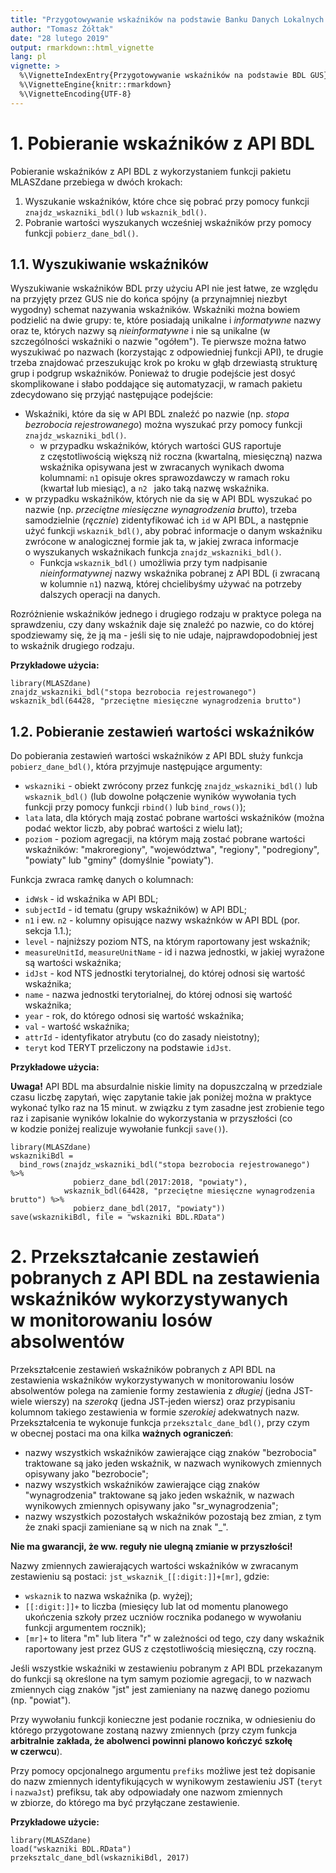```yaml
---
title: "Przygotowywanie wskaźników na podstawie Banku Danych Lokalnych GUS"
author: "Tomasz Żółtak"
date: "28 lutego 2019"
output: rmarkdown::html_vignette
lang: pl
vignette: >
  %\VignetteIndexEntry{Przygotowywanie wskaźników na podstawie BDL GUS}
  %\VignetteEngine{knitr::rmarkdown}
  %\VignetteEncoding{UTF-8}
---
```


# 1. Pobieranie wskaźników z API BDL

Pobieranie wskaźników z API BDL z wykorzystaniem funkcji pakietu MLASZdane przebiega w dwóch krokach:

  1. Wyszukanie wskaźników, które chce się pobrać przy pomocy funkcji `znajdz_wskazniki_bdl()` lub `wskaznik_bdl()`.
  2. Pobranie wartości wyszukanych wcześniej wskaźników przy pomocy funkcji `pobierz_dane_bdl()`.
  
## 1.1. Wyszukiwanie wskaźników

Wyszukiwanie wskaźników BDL przy użyciu API nie jest łatwe, ze względu na przyjęty przez GUS nie do końca spójny (a przynajmniej niezbyt wygodny) schemat nazywania wskaźników. Wskaźniki można bowiem podzielić na dwie grupy: te, które posiadają unikalne i *informatywne* nazwy oraz te, których nazwy są *nieinformatywne* i nie są unikalne (w szczególności wskaźniki o nazwie "ogółem"). Te pierwsze można łatwo wyszukiwać po nazwach (korzystając z odpowiedniej funkcji API), te drugie trzeba znajdować przeszukując krok po kroku w głąb drzewiastą strukturę grup i podgrup wskaźników. Ponieważ to drugie podejście jest dosyć skomplikowane i słabo poddające się automatyzacji, w ramach pakietu zdecydowano się przyjąć następujące podejście:

  + Wskaźniki, które da się w API BDL znaleźć po nazwie (np. *stopa bezrobocia rejestrowanego*) można wyszukać przy pomocy funkcji `znajdz_wskazniki_bdl()`.
    + w przypadku wskaźników, których wartości GUS raportuje z częstotliwością większą niż roczna (kwartalną, miesięczną) nazwa wskaźnika opisywana jest w zwracanych wynikach dwoma kolumnami: `n1` opisuje okres sprawozdawczy w ramach roku (kwartał lub miesiąc), a `n2 ` jako taką nazwę wskaźnika.
  + w przypadku wskaźników, których nie da się w API BDL wyszukać po nazwie (np. *przeciętne miesięczne wynagrodzenia brutto*), trzeba samodzielnie (*ręcznie*) zidentyfikować ich `id` w API BDL, a następnie użyć funkcji `wskaznik_bdl()`, aby pobrać informacje o danym wskaźniku zwrócone w analogicznej formie jak ta, w jakiej zwraca informacje o wyszukanych wskaźnikach funkcja `znajdz_wskazniki_bdl()`.
    + Funkcja `wskaznik_bdl()` umożliwia przy tym nadpisanie *nieinformatywnej* nazwy wskaźnika pobranej z API BDL (i zwracaną w kolumnie `n1`) nazwą, której chcielibyśmy używać na potrzeby dalszych operacji na danych.
  
Rozróżnienie wskaźników jednego i drugiego rodzaju w praktyce polega na sprawdzeniu, czy dany wskaźnik daje się znaleźć po nazwie, co do której spodziewamy się, że ją ma - jeśli się to nie udaje, najprawdopodobniej jest to wskaźnik drugiego rodzaju.

**Przykładowe użycia:**

```
library(MLASZdane)
znajdz_wskazniki_bdl("stopa bezrobocia rejestrowanego")
wskaznik_bdl(64428, "przeciętne miesięczne wynagrodzenia brutto")
```

## 1.2. Pobieranie zestawień wartości wskaźników

Do pobierania zestawień wartości wskaźników z API BDL służy funkcja `pobierz_dane_bdl()`, która przyjmuje następujące argumenty:

  + `wskazniki` - obiekt zwrócony przez funkcję `znajdz_wskazniki_bdl()` lub `wskaznik_bdl()` (lub dowolne połączenie wyników wywołania tych funkcji przy pomocy funkcji `rbind()` lub `bind_rows()`);
  + `lata` lata, dla których mają zostać pobrane wartości wskaźników (można podać wektor liczb, aby pobrać wartości z wielu lat);
  + `poziom` - poziom agregacji, na którym mają zostać pobrane wartości wskaźników: "makroregiony", "województwa", "regiony", "podregiony", "powiaty" lub "gminy" (domyślnie "powiaty").

Funkcja zwraca ramkę danych o kolumnach:

 + `idWsk` - id wskaźnika w API BDL;
 + `subjectId` - id tematu (grupy wskaźników) w API BDL;
 + `n1` i ew. `n2` - kolumny opisujące nazwy wskaźnków w API BDL (por. sekcja 1.1.);
 + `level` - najniższy poziom NTS, na którym raportowany jest wskaźnik;
 + `measureUnitId`, `measureUnitName` - id i nazwa jednostki, w jakiej wyrażone są wartości wskaźnika;
 + `idJst` - kod NTS jednostki terytorialnej, do której odnosi się wartość wskaźnika;
 + `name` - nazwa jednostki terytorialnej, do której odnosi się wartość wskaźnika;
 + `year` - rok, do którego odnosi się wartość wskaźnika;
 + `val` - wartość wskaźnika;
 + `attrId` - identyfikator atrybutu (co do zasady nieistotny);
 + `teryt` kod TERYT przeliczony na podstawie `idJst`.

**Przykładowe użycia:**

**Uwaga!** API BDL ma absurdalnie niskie limity na dopuszczalną w przedziale czasu liczbę zapytań, więc zapytanie takie jak poniżej można w praktyce wykonać tylko raz na 15 minut. w związku z tym zasadne jest zrobienie tego raz i zapisanie wyników lokalnie do wykorzystania w przyszłości (co w kodzie poniżej realizuje wywołanie funkcji `save()`).

```
library(MLASZdane)
wskaznikiBdl =
  bind_rows(znajdz_wskazniki_bdl("stopa bezrobocia rejestrowanego") %>%
              pobierz_dane_bdl(2017:2018, "powiaty"),
            wskaznik_bdl(64428, "przeciętne miesięczne wynagrodzenia brutto") %>%
              pobierz_dane_bdl(2017, "powiaty"))
save(wskaznikiBdl, file = "wskazniki BDL.RData")
```

# 2. Przekształcanie zestawień pobranych z API BDL na zestawienia wskaźników wykorzystywanych w monitorowaniu losów absolwentów

Przekształcenie zestawień wskaźników pobranych z API BDL na zestawienia wskaźników wykorzystywanych w monitorowaniu losów absolwentów polega na zamienie formy zestawienia z *długiej* (jedna JST-wiele wierszy) na *szeroką* (jedna JST-jeden wiersz) oraz przypisaniu kolumnom takiego zestawienia w formie *szerokiej* adekwatnych nazw. Przekształcenia te wykonuje funkcja `przeksztalc_dane_bdl()`, przy czym w obecnej postaci ma ona kilka **ważnych ograniczeń**:

  + nazwy wszystkich wskaźników zawierające ciąg znaków "bezrobocia" traktowane są jako jeden wskaźnik, w nazwach wynikowych zmiennych opisywany jako "bezrobocie";
  + nazwy wszystkich wskaźników zawierające ciąg znaków "wynagrodzenia" traktowane są jako jeden wskaźnik, w nazwach wynikowych zmiennych opisywany jako "sr_wynagrodzenia";
  + nazwy wszystkich pozostałych wskaźników pozostają bez zmian, z tym że znaki spacji zamieniane są w nich na znak "_".

**Nie ma gwarancji, że ww. reguły nie ulegną zmianie w przyszłości!**

Nazwy zmiennych zawierających wartości wskaźników w zwracanym zestawieniu są postaci: `jst_wskaznik_[[:digit:]]+[mr]`, gdzie:

  + `wskaznik` to nazwa wskaźnika (p. wyżej);
  + `[[:digit:]]+` to liczba (miesięcy lub lat od momentu planowego ukończenia szkoły przez uczniów rocznika podanego w wywołaniu funkcji argumentem rocznik);
  + `[mr]+` to litera "m" lub litera "r" w zależności od tego, czy dany wskaźnik raportowany jest przez GUS z częstotliwością miesięczną, czy roczną.

Jeśli wszystkie wskaźniki w zestawieniu pobranym z API BDL przekazanym do funkcji są określone na tym samym poziomie agregacji, to w nazwach zmiennych ciąg znaków "jst" jest zamieniany na nazwę danego poziomu (np. "powiat").

Przy wywołaniu funkcji konieczne jest podanie rocznika, w odniesieniu do którego przygotowane zostaną nazwy zmiennych (przy czym funkcja **arbitralnie zakłada, że abolwenci powinni planowo kończyć szkołę w czerwcu**).

Przy pomocy opcjonalnego argumentu `prefiks` możliwe jest też dopisanie do nazw zmiennych identyfikujących w wynikowym zestawieniu JST (`teryt` i `nazwaJst`) prefiksu, tak aby odpowiadały one nazwom zmiennych w zbiorze, do którego ma być przyłączane zestawienie.

**Przykładowe użycie:**

```
library(MLASZdane)
load("wskazniki BDL.RData")
przeksztalc_dane_bdl(wskaznikiBdl, 2017)
```
